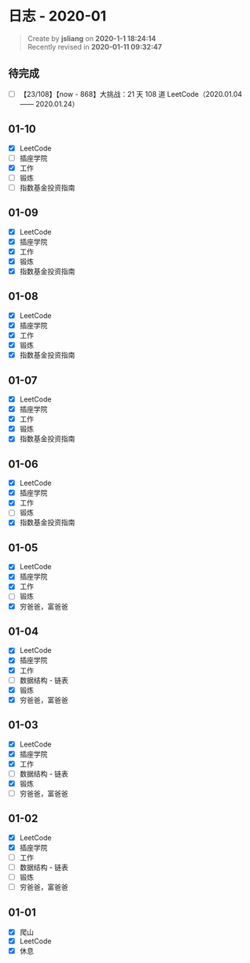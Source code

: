 日志 - 2020-01
===

> Create by **jsliang** on **2020-1-1 18:24:14**  
> Recently revised in **2020-01-11 09:32:47**

## 待完成

* [ ] 【23/108】【now - 868】大挑战：21 天 108 道 LeetCode（2020.01.04 —— 2020.01.24）

## 01-10

* [x] LeetCode
* [ ] 插座学院
* [x] 工作
* [ ] 锻炼
* [ ] 指数基金投资指南

## 01-09

* [x] LeetCode
* [x] 插座学院
* [x] 工作
* [x] 锻炼
* [x] 指数基金投资指南

## 01-08

* [x] LeetCode
* [x] 插座学院
* [x] 工作
* [x] 锻炼
* [x] 指数基金投资指南

## 01-07

* [x] LeetCode
* [x] 插座学院
* [x] 工作
* [x] 锻炼
* [x] 指数基金投资指南

## 01-06

* [x] LeetCode
* [x] 插座学院
* [x] 工作
* [ ] 锻炼
* [x] 指数基金投资指南

## 01-05

* [x] LeetCode
* [x] 插座学院
* [x] 工作
* [ ] 锻炼
* [x] 穷爸爸，富爸爸

## 01-04

* [x] LeetCode
* [x] 插座学院
* [x] 工作
* [ ] 数据结构 - 链表
* [x] 锻炼
* [x] 穷爸爸，富爸爸

## 01-03

* [x] LeetCode
* [x] 插座学院
* [x] 工作
* [ ] 数据结构 - 链表
* [x] 锻炼
* [ ] 穷爸爸，富爸爸

## 01-02

* [x] LeetCode
* [x] 插座学院
* [ ] 工作
* [ ] 数据结构 - 链表
* [ ] 锻炼
* [ ] 穷爸爸，富爸爸

## 01-01

* [x] 爬山
* [x] LeetCode
* [x] 休息